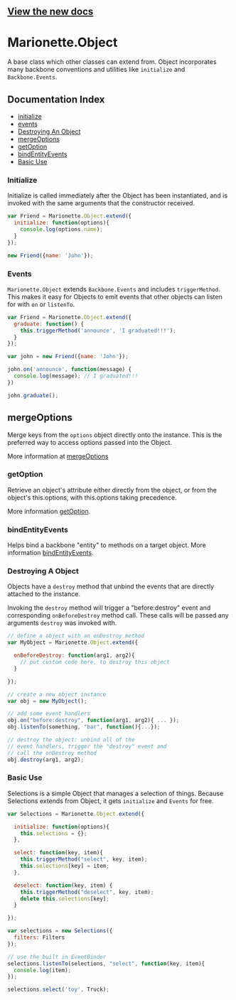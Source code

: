 ## [View the new docs](http://marionettejs.com/docs/marionette.object.html)

# Marionette.Object

A base class which other classes can extend from.
Object incorporates many backbone conventions and utilities
like `initialize` and `Backbone.Events`.

## Documentation Index

* [initialize](#initialize)
* [events](#events)
* [Destroying An Object](#destroying-a-object)
* [mergeOptions](#mergeoptions)
* [getOption](#getoption)
* [bindEntityEvents](#bindentityevents)
* [Basic Use](#basic-use)


### Initialize
Initialize is called immediately after the Object has been instantiated,
and is invoked with the same arguments that the constructor received.


```js
var Friend = Marionette.Object.extend({
  initialize: function(options){
    console.log(options.name);
  }
});

new Friend({name: 'John'});
```


### Events
`Marionette.Object` extends `Backbone.Events` and includes `triggerMethod`.
This makes it easy for Objects to emit events that other objects can listen for
with `on` or `listenTo`.

```js
var Friend = Marionette.Object.extend({
  graduate: function() {
    this.triggerMethod('announce', 'I graduated!!!');
  }
});

var john = new Friend({name: 'John'});

john.on('announce', function(message) {
  console.log(message); // I graduated!!!
})

john.graduate();
```

## mergeOptions

Merge keys from the `options` object directly onto the instance. This is the preferred way to access options
passed into the Object.

More information at [mergeOptions](./marionette.functions.md#marionettemergeoptions)

### getOption
Retrieve an object's attribute either directly from the object, or from the object's this.options, with this.options taking precedence.

More information [getOption](./marionette.functions.md#marionettegetoption).

### bindEntityEvents
Helps bind a backbone "entity" to methods on a target object. More information [bindEntityEvents](./marionette.functions.md#marionettebindentityevents).

### Destroying A Object

Objects have a `destroy` method that unbind the events that are directly attached to the
instance.

Invoking the `destroy` method will trigger a "before:destroy" event and corresponding
`onBeforeDestroy` method call. These calls will be passed any arguments `destroy`
was invoked with.

```js
// define a object with an onDestroy method
var MyObject = Marionette.Object.extend({

  onBeforeDestroy: function(arg1, arg2){
    // put custom code here, to destroy this object
  }

});

// create a new object instance
var obj = new MyObject();

// add some event handlers
obj.on("before:destroy", function(arg1, arg2){ ... });
obj.listenTo(something, "bar", function(){...});

// destroy the object: unbind all of the
// event handlers, trigger the "destroy" event and
// call the onDestroy method
obj.destroy(arg1, arg2);
```


### Basic Use

Selections is a simple Object that manages a selection of things.
Because Selections extends from Object, it gets `initialize` and `Events`
for free.

```js
var Selections = Marionette.Object.extend({

  initialize: function(options){
    this.selections = {};
  },

  select: function(key, item){
    this.triggerMethod("select", key, item);
    this.selections[key] = item;
  },

  deselect: function(key, item) {
    this.triggerMethod("deselect", key, item);
    delete this.selections[key];
  }

});

var selections = new Selections({
  filters: Filters
});

// use the built in EventBinder
selections.listenTo(selections, "select", function(key, item){
  console.log(item);
});

selections.select('toy', Truck);
```
